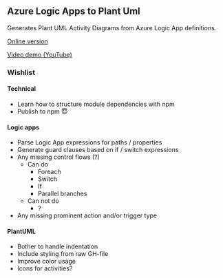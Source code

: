 ## Azure Logic Apps to Plant Uml

Generates Plant UML Activity Diagrams from Azure Logic App definitions.

[Online version](https://lars-erik.github.io/logic-app-to-plantuml/index.html)

[Video demo (YouTube)](https://youtu.be/yr1PQG9ANks)

### Wishlist

#### Technical
- Learn how to structure module dependencies with npm
- Publish to npm 😇

#### Logic apps
- Parse Logic App expressions for paths / properties
- Generate guard clauses based on if / switch expressions
- Any missing control flows (?)
    - Can do
        - Foreach
        - Switch
        - If
        - Parallel branches
    - Can not do
        - ?
- Any missing prominent action and/or trigger type

#### PlantUML
- Bother to handle indentation
- Include styling from raw GH-file
- Improve color usage
- Icons for activities?